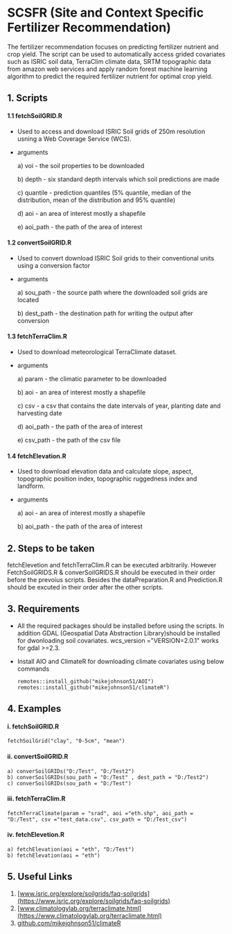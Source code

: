 # SCSFR (Site and Context Specific Fertilizer Recommendation)

The fertilizer recommendation focuses on predicting fertilizer nutrient and crop yield. The script can be used to automatically access grided covariates such as ISRIC soil data, TerraClim climate data, SRTM topographic data from amazon web services and apply random forest machine learning algorithm to predict the required fertilizer nutrient for optimal crop yield.
      
## 1. Scripts
      
#### 1.1 fetchSoilGRID.R
- Used to access and download ISRIC Soil grids of 250m resolution usning a Web Coverage Service (WCS).
- arguments 
              
    a) voi - the soil properties to be downloaded

    b) depth - six standard depth intervals which soil predictions are made

    c) quantile - prediction quantiles (5% quantile, median of the distribution, mean of the distribution and 95% quantile)

    d) aoi - an area of interest mostly a shapefile

    e) aoi_path - the path of the area of interest

              
#### 1.2 convertSoilGRID.R
- Used to convert download ISRIC Soil grids to their conventional units using a conversion factor
- arguments
              
    a) sou_path - the source path where the downloaded soil grids are located

    b) dest_path - the destination path for writing the output after conversion
              
#### 1.3 fetchTerraClim.R
-  Used to download meteorological TerraClimate dataset.
- arguments
              
    a) param - the climatic parameter to be downloaded

    b) aoi - an area of interest mostly a shapefile

    c) csv - a csv that contains the date intervals of year, planting date and harvesting date

    d) aoi_path - the path of the area of interest

    e) csv_path - the path of the csv file
              
#### 1.4 fetchElevation.R
- Used to download elevation data and calculate slope, aspect, topographic position index, topographic ruggedness index and landform.
- arguments
              
    a) aoi - an area of interest mostly a shapefile

    b) aoi_path - the path of the area of interest
              
## 2. Steps to be taken
fetchElevetion and fetchTerraClim.R can be executed arbitrarily. However FetchSoilGRIDS.R & converSoilGRIDS.R should be executed in their order before the prevoius scripts. Besides the dataPreparation.R and Prediction.R should be excuted in their order after the other scripts. 

## 3. Requirements
- All the required packages should be installed before using the scripts. In addition GDAL (Geospatial Data Abstraction Library)should be installed for dwonloading soil covariates. wcs_version ="VERSION=2.0.1" works for gdal >=2.3.
- Install AIO and ClimateR for downloading climate covariates using below commands

      remotes::install_github("mikejohnson51/AOI") 
      remotes::install_github("mikejohnson51/climateR")

## 4. Examples
#### i. fetchSoilGRID.R
    fetchSoilGrid("clay", "0-5cm", "mean")
#### ii. convertSoilGRID.R
    a) converSoilGRIDs("D:/Test", "D:/Test2")
    b) converSoilGRIDs(sou_path = "D:/Test" , dest_path = "D:/Test2")
    c) converSoilGRIDs(sou_path = "D:/Test")
#### iii. fetchTerraClim.R
        
    fetchTerraClimate(param = "srad", aoi ="eth.shp", aoi_path = "D:/Test", csv ="test_data.csv", csv_path = "D:/Test_csv")
        
#### iv. fetchElevetion.R

    a) fetchElevation(aoi = "eth", "D:/Test")
    b) fetchElevation(aoi = "eth")

## 5. Useful Links

1. [www.isric.org/explore/soilgrids/faq-soilgrids](https://www.isric.org/explore/soilgrids/faq-soilgrids)
2. [www.climatologylab.org/terraclimate.html](https://www.climatologylab.org/terraclimate.html)
3. [github.com/mikejohnson51/climateR](https://github.com/mikejohnson51/climateR)
